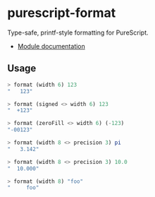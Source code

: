 # purescript-format

Type-safe, printf-style formatting for PureScript.

- [Module documentation](https://pursuit.purescript.org/packages/purescript-format)

## Usage
``` purs
> format (width 6) 123
"   123"

> format (signed <> width 6) 123
"  +123"

> format (zeroFill <> width 6) (-123)
"-00123"

> format (width 8 <> precision 3) pi
"   3.142"

> format (width 8 <> precision 3) 10.0
"  10.000"

> format (width 8) "foo"
"     foo"
```
